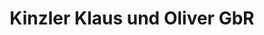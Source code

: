 ---
title: "Kinzler Klaus und Oliver GbR"
url: /augsburg/kinzler-klaus-und-oliver-gbr/
shop: Autowerkstatt
---